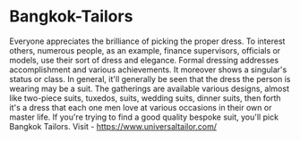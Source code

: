 # Bangkok-Tailors
Everyone appreciates the brilliance of picking the proper dress. To interest others, numerous people, as an example, finance supervisors, officials or models, use their sort of dress and elegance. Formal dressing addresses accomplishment and various achievements. It moreover shows a singular's status or class. In general, it'll generally be seen that the dress the person is wearing may be a suit. The gatherings are available various designs, almost like two-piece suits, tuxedos, suits, wedding suits, dinner suits, then forth it's a dress that each one men love at various occasions in their own or master life. If you're trying to find a good quality bespoke suit, you'll pick Bangkok Tailors.
Visit - https://www.universaltailor.com/
